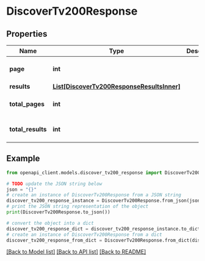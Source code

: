 # DiscoverTv200Response


## Properties

Name | Type | Description | Notes
------------ | ------------- | ------------- | -------------
**page** | **int** |  | [optional] [default to 0]
**results** | [**List[DiscoverTv200ResponseResultsInner]**](DiscoverTv200ResponseResultsInner.md) |  | [optional] 
**total_pages** | **int** |  | [optional] [default to 0]
**total_results** | **int** |  | [optional] [default to 0]

## Example

```python
from openapi_client.models.discover_tv200_response import DiscoverTv200Response

# TODO update the JSON string below
json = "{}"
# create an instance of DiscoverTv200Response from a JSON string
discover_tv200_response_instance = DiscoverTv200Response.from_json(json)
# print the JSON string representation of the object
print(DiscoverTv200Response.to_json())

# convert the object into a dict
discover_tv200_response_dict = discover_tv200_response_instance.to_dict()
# create an instance of DiscoverTv200Response from a dict
discover_tv200_response_from_dict = DiscoverTv200Response.from_dict(discover_tv200_response_dict)
```
[[Back to Model list]](../README.md#documentation-for-models) [[Back to API list]](../README.md#documentation-for-api-endpoints) [[Back to README]](../README.md)


